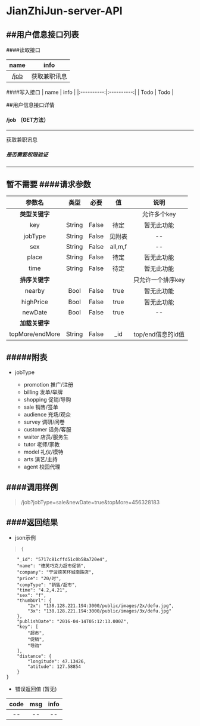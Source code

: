 # JianZhiJun-server-API

##用户信息接口列表
---
####读取接口

| name | info  |
|:----------:|:----------:|
| [/job](#api-job) |  获取兼职讯息 |

####写入接口
| name | info |
|:----------:|:----------:|
|  Todo | Todo  |


##用户信息接口详情
#### /job  （GET方法）
---
 获取兼职讯息
##### 是否需要权限验证
---
暂不需要
####请求参数
---
| 参数名 | 类型 | 必要 | 值 | 说明|
|:----------:|:----------:|:----------:|:----------:|:----------:|
| **类型关键字** |||| 允许多个key |
| key | String | False | 待定 | 暂无此功能 |
| jobType | String| False |  见附表  | -- |
| sex | String | False | all,m,f | -- |
| place | String | False | 待定 | 暂无此功能 |
| time | String | False | 待定 | 暂无此功能 |
| **排序关键字** |||| 只允许一个排序key |
| nearby | Bool | False | true | 暂无此功能 |
| highPrice | Bool | False | true | 暂无此功能 |
| newDate | Bool | False | true | -- |
| **加载关键字** |||||
| topMore/endMore | String | False | _id | top/end信息的id值 |

#####附表
---
- jobType


    - promotion  推广/注册 
    - billing 发单/举牌
    - shopping 促销/导购
    - sale 销售/签单
    - audience 充场/观众
    - survey 调研/问卷
    - customer 话务/客服
    - waiter 店员/服务生
    - tutor 老师/家教
    - model 礼仪/模特
    - arts 演艺/主持
    - agent 校园代理   

####调用样例
---
> /job?jobType=sale&newDate=true&topMore=456328183

 ####返回结果
---
- json示例

>     {
        "_id": "5717c81cffd51c0b58a720e4",
        "name": "德芙巧克力超市促销",
        "company": "宁波德芙环城南路店",
        "price": "20/时",
        "compType": "销售/超市",
        "time": "4.2,4.21",
        "sex": "f",
        "thumbUrl": {
            "2x": "138.128.221.194:3000/public/images/2x/defu.jpg",
            "3x": "138.128.221.194:3000/public/images/3x/defu.jpg"
        },
        "publishDate": "2016-04-14T05:12:13.000Z",
        "key": [
            "超市",
            "促销",
            "导购"
        ],
        "distance": {
            "longitude": 47.13426,
            "atitude": 127.58854
        }
    }

- 错误返回值 (暂无)

| code | msg | info |
|:--:|:--:|:--:|
| -- | --  | -- |

